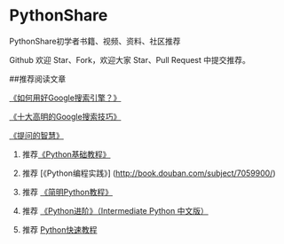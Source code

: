 # PythonShare

PythonShare初学者书籍、视频、资料、社区推荐

Github 欢迎 Star、Fork，欢迎大家 Star、Pull Request 中提交推荐。

##推荐阅读文章

[《如何用好Google搜索引擎？》](http://www.zhihu.com/question/20161362) 

 [《十大高明的Google搜索技巧》](http://www.williamlong.info/archives/728.html)
 
 [《提问的智慧》](http://wiki.woodpecker.org.cn/moin/AskForHelp) 
 
 
1. 推荐[《Python基础教程》](http://book.douban.com/subject/4866934/)

2. 推荐 [《Python编程实践》] (http://book.douban.com/subject/7059900/)

3. 推荐 [《简明Python教程》](http://woodpecker.org.cn/abyteofpython_cn/chinese/)

4.  推荐 [《Python进阶》（Intermediate Python 中文版）](https://github.com/eastlakeside/interpy-zh)

5.  推荐  [Python快速教程](http://www.cnblogs.com/vamei/archive/2012/09/13/2682778.html) 
